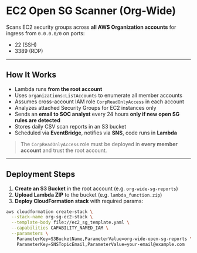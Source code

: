 # EC2 Open SG Scanner (Org-Wide)

Scans EC2 security groups across **all AWS Organization accounts** for ingress from `0.0.0.0/0` on ports:
- 22 (SSH)
- 3389 (RDP)

---

##  How It Works

- Lambda runs **from the root account**
- Uses `organizations:ListAccounts` to enumerate all member accounts
- Assumes cross-account IAM role `CorpReadOnlyAccess` in each account
- Analyzes attached Security Groups for EC2 instances only
- Sends an **email to SOC analyst** every 24 hours **only if new open SG rules are detected**
- Stores daily CSV scan reports in an S3 bucket
- Scheduled via **EventBridge**, notifies via **SNS**, code runs in **Lambda**

> The `CorpReadOnlyAccess` role must be deployed in **every member account** and trust the root account.

---

##  Deployment Steps

1. **Create an S3 Bucket** in the root account (e.g. `org-wide-sg-reports`)
2. **Upload Lambda ZIP** to the bucket (e.g. `lambda_function.zip`)
3. **Deploy CloudFormation stack** with required params:

```bash
aws cloudformation create-stack \
  --stack-name org-sg-ec2-stack \
  --template-body file://ec2_sg_template.yaml \
  --capabilities CAPABILITY_NAMED_IAM \
  --parameters \
    ParameterKey=S3BucketName,ParameterValue=org-wide-open-sg-reports \
    ParameterKey=SNSTopicEmail,ParameterValue=your-email@example.com